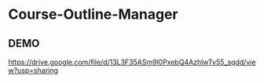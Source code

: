 # Course-Outline-Manager
## DEMO
https://drive.google.com/file/d/13L3F35ASm9l0PxebQ4AzhlwTv55_sqdd/view?usp=sharing
